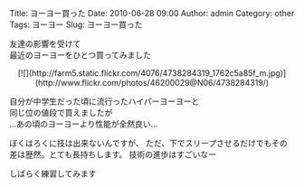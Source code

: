 Title: ヨーヨー買った
Date: 2010-06-28 09:00
Author: admin
Category: other
Tags: ヨーヨー
Slug: ヨーヨー買った

友達の影響を受けて  
最近のヨーヨーをひとつ買ってみました

<p>
<center>
[![](http://farm5.static.flickr.com/4076/4738284319_1762c5a85f_m.jpg)](http://www.flickr.com/photos/46200029@N06/4738284319/)

</center>
  
自分が中学生だった頃に流行ったハイパーヨーヨーと  
同じ位の値段で買えましたが  
…あの頃のヨーヨーより性能が全然良い…

</p>
ぼくはろくに技は出来ないんですが、  
ただ、下でスリープさせるだけでもその差は歴然。とても長持ちします。  
技術の進歩はすごいなー

しばらく練習してみます
